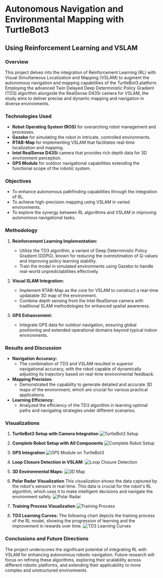 # Autonomous Navigation and Environmental Mapping with TurtleBot3
## Using Reinforcement Learning and VSLAM

### Overview
This project delves into the integration of Reinforcement Learning (RL) with Visual Simultaneous Localization and Mapping (VSLAM) to augment the autonomous navigation and mapping capabilities of the TurtleBot3 platform. Employing the advanced Twin Delayed Deep Deterministic Policy Gradient (TD3) algorithm alongside the RealSense D435i camera for VSLAM, the study aims to deliver precise and dynamic mapping and navigation in diverse environments.

### Technologies Used
- **Robot Operating System (ROS)** for overarching robot management and processes.
- **Gazebo** for simulating the robot in intricate, controlled environments.
- **RTAB-Map** for implementing VSLAM that facilitates real-time localization and mapping.
- **Intel RealSense D435i** camera that provides rich depth data for 3D environment perception.
- **GPS Module** for outdoor navigational capabilities extending the functional scope of the robotic system.

### Objectives
- To enhance autonomous pathfinding capabilities through the integration of RL.
- To achieve high-precision mapping using VSLAM in varied environments.
- To explore the synergy between RL algorithms and VSLAM in improving autonomous navigational tasks.

### Methodology
1. **Reinforcement Learning Implementation:**
   - Utilize the TD3 algorithm, a variant of Deep Deterministic Policy Gradient (DDPG), known for reducing the overestimation of Q-values and improving policy learning stability.
   - Train the model in simulated environments using Gazebo to handle real-world unpredictabilities effectively.
   
2. **Visual SLAM Integration:**
   - Implement RTAB-Map as the core for VSLAM to construct a real-time updatable 3D map of the environment.
   - Combine depth sensing from the Intel RealSense camera with traditional SLAM methodologies for enhanced spatial awareness.

3. **GPS Enhancement:**
   - Integrate GPS data for outdoor navigation, ensuring global positioning and extended operational domains beyond typical indoor environments.

### Results and Discussion
- **Navigation Accuracy:**
  - The combination of TD3 and VSLAM resulted in superior navigational accuracy, with the robot capable of dynamically adjusting its trajectory based on real-time environmental feedback.
- **Mapping Precision:**
  - Demonstrated the capability to generate detailed and accurate 3D maps of the environment, which are crucial for various practical applications.
- **Learning Efficiency:**
  - Analyzed the efficiency of the TD3 algorithm in learning optimal paths and navigating strategies under different scenarios.

### Visualizations
1. **TurtleBot3 Setup with Camera Integration**
  ![TurtleBot3 Setup](images/camera_visualization.png)

2. **Complete Robot Setup with All Components**
  ![Complete Robot Setup](images/Complete_Robot_Setup.jpg)

3. **GPS Integration**
   ![GPS Module on TurtleBot3](images/gps_system_robot.jpg)

4. **Loop Closure Detection in VSLAM:**
   ![Loop Closure Detection](images/Loop_Closure_Detection.png)

5. **3D Environmental Maps:**
   ![3D Map](images/point_cloud_map.png)

6. **Polar Radar Visualization**
  This visualization shows the data captured by the robot's sensors in real-time. This data is crucial for the robot's RL algorithm, which uses it to make intelligent decisions and navigate the environment safely.
  ![Polar Radar](images/polar.png)

7. **Training Process Visualization**
  ![Training Process](images/training_process.png)

8. **TD3 Learning Curves:**
   The following chart depicts the training process of the RL model, showing the progression of learning and the improvement in rewards over time.
   ![TD3 Learning Curves](images/Result_2.png)

### Conclusions and Future Directions
The project underscores the significant potential of integrating RL with VSLAM for enhancing autonomous robotic navigation. Future research will focus on refining these algorithms, exploring their scalability across different robotic platforms, and extending their applicability to more complex and unstructured environments.
